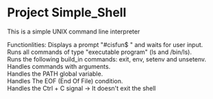 # Project Simple_Shell
This is a simple UNIX command line interpreter

Functionlities:
Displays a prompt "#cisfun$ " and waits for user input.\
Runs all commands of type "executable program" (ls and /bin/ls).\
Runs the following build_in commands: exit, env, setenv and unsetenv.\
Handles commands with arguments.\
Handles the PATH global variable.\
Handles The EOF (End Of File) condition.\
Handles the Ctrl + C signal -> It doesn't exit the shell
